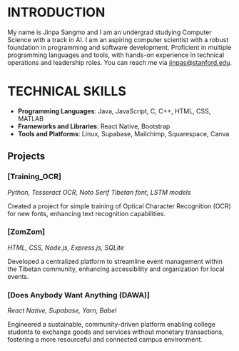 # INTRODUCTION

My name is Jinpa Sangmo and I am an undergrad studying Computer Science with a track in AI. I am an aspiring computer scientist with a robust foundation in programming and software development. Proficient in multiple programming languages and tools, with hands-on experience in technical operations and leadership roles. You can reach me via jinpas@stanford.edu.


# TECHNICAL SKILLS 
- **Programming Languages**: Java, JavaScript, C, C++, HTML, CSS, MATLAB
- **Frameworks and Libraries**: React Native, Bootstrap
- **Tools and Platforms**: Linux, Supabase, Mailchimp, Squarespace, Canva

## Projects

### [Training_OCR]
*Python, Tesseract OCR, Noto Serif Tibetan font, LSTM models*

Created a project for simple training of Optical Character Recognition (OCR) for new fonts, enhancing text recognition capabilities.

### [ZomZom]
*HTML, CSS, Node.js, Express.js, SQLite*

Developed a centralized platform to streamline event management within the Tibetan community, enhancing accessibility and organization for local events. 


### [Does Anybody Want Anything (DAWA)]
*React Native, Supabase, Yarn, Babel*

Engineered a sustainable, community-driven platform enabling college students to exchange goods and services without monetary transactions, fostering a more resourceful and connected campus environment.

 


